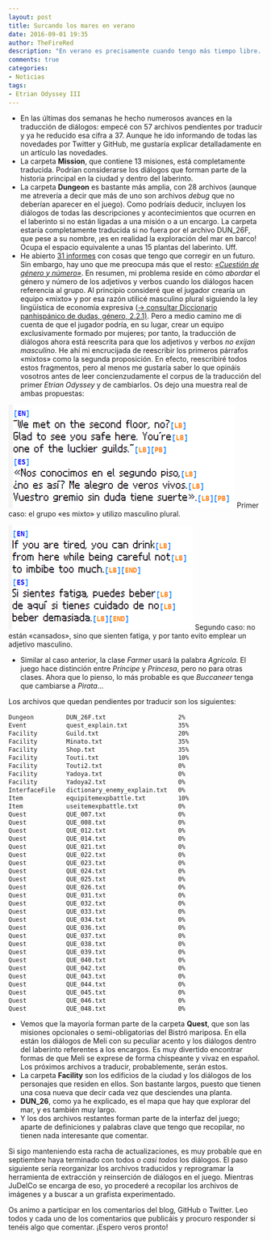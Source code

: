 ```yaml
---
layout: post
title: Surcando los mares en verano
date: 2016-09-01 19:35
author: TheFireRed
description: "En verano es precisamente cuando tengo más tiempo libre. También me preocupa la ley de economía expresiva."
comments: true
categories: 
- Noticias
tags:
- Etrian Odyssey III
---
```


- En las últimas dos semanas he hecho numerosos avances en la traducción de diálogos: empecé con 57 archivos pendientes por traducir y ya he reducido esa cifra a 37. Aunque he ido informando de todas las novedades por Twitter y GitHub, me gustaría explicar detalladamente en un artículo las novedades.
- La carpeta **Mission**, que contiene 13 misiones, está completamente traducida. Podrían considerarse los diálogos que forman parte de la historia principal en la ciudad y dentro del laberinto.
- La carpeta **Dungeon** es bastante más amplia, con 28 archivos (aunque me atrevería a decir que más de uno son archivos *debug* que no deberían aparecer en el juego). Como podríais deducir, incluyen los diálogos de todas las descripciones y acontecimientos que ocurren en el laberinto si no están ligadas a una misión o a un encargo. La carpeta estaría completamente traducida si no fuera por el archivo DUN_26F, que pese a su nombre, ¡es en realidad la exploración del mar en barco! Ocupa el espacio equivalente a unas 15 plantas del laberinto. Uff.
- He abierto [31 informes](https://github.com/AegisTrad/EO3es/issues) con cosas que tengo que corregir en un futuro. Sin embargo, hay uno que me preocupa más que el resto: [*«Cuestión de género y número»*](https://github.com/AegisTrad/EO3es/issues/9). En resumen, mi problema reside en cómo *abordar* el género y número de los adjetivos y verbos cuando los diálogos hacen referencia al grupo. Al principio consideré que el jugador crearía un equipo «mixto» y por esa razón utilicé masculino plural siguiendo la ley lingüística de economía expresiva ([→ consultar Diccionario panhispánico de dudas, género, 2.2.1)](http://lema.rae.es/dpd/?key=g%C3%A9nero). Pero a medio camino me di cuenta de que el jugador podría, en su lugar, crear un equipo exclusivamente formado por mujeres; por tanto, la traducción de diálogos ahora está reescrita para que los adjetivos y verbos *no exijan masculino*. He ahí mi encrucijada de reescribir los primeros párrafos «mixtos» como la segunda proposición. En efecto, reescribiré todos estos fragmentos, pero al menos me gustaría saber lo que opináis vosotros antes de leer concienzudamente el corpus de la traducción del primer *Etrian Odyssey* y de cambiarlos. Os dejo una muestra real de ambas propuestas:

![](/img/posts/eo3_genero_a.png/)
Primer caso: el grupo «es mixto» y utilizo masculino plural.

![](/img/posts/eo3_genero_b.png/)
Segundo caso: no están «cansados», sino que sienten fatiga, y por tanto evito emplear un adjetivo masculino.

- Similar al caso anterior, la clase *Farmer* usará la palabra *Agrícola*. El juego hace distinción entre *Príncipe* y *Princesa*, pero no para otras clases. Ahora que lo pienso, lo más probable es que *Buccaneer* tenga que cambiarse a *Pirata*...

Los archivos que quedan pendientes por traducir son los siguientes:

```
Dungeon         DUN_26F.txt                    2%  
Event           quest_explain.txt              35% 
Facility        Guild.txt                      20% 
Facility        Minato.txt                     35% 
Facility        Shop.txt                       35% 
Facility        Touti.txt                      10% 
Facility        Touti2.txt                     0%  
Facility        Yadoya.txt                     0%  
Facility        Yadoya2.txt                    0%  
InterfaceFile   dictionary_enemy_explain.txt   0%  
Item            equipitemexpbattle.txt         10% 
Item            useitemexpbattle.txt           0%  
Quest           QUE_007.txt                    0%  
Quest           QUE_008.txt                    0%  
Quest           QUE_012.txt                    0%  
Quest           QUE_014.txt                    0%  
Quest           QUE_021.txt                    0%  
Quest           QUE_022.txt                    0%  
Quest           QUE_023.txt                    0%  
Quest           QUE_024.txt                    0%  
Quest           QUE_025.txt                    0%  
Quest           QUE_026.txt                    0%  
Quest           QUE_031.txt                    0%  
Quest           QUE_032.txt                    0%  
Quest           QUE_033.txt                    0%  
Quest           QUE_034.txt                    0%  
Quest           QUE_036.txt                    0%  
Quest           QUE_037.txt                    0%  
Quest           QUE_038.txt                    0%  
Quest           QUE_039.txt                    0%  
Quest           QUE_040.txt                    0%  
Quest           QUE_042.txt                    0%  
Quest           QUE_043.txt                    0%  
Quest           QUE_044.txt                    0%  
Quest           QUE_045.txt                    0%  
Quest           QUE_046.txt                    0%  
Quest           QUE_048.txt                    0%  
```

- Vemos que la mayoría forman parte de la carpeta **Quest**, que son las misiones opcionales o semi-obligatorias del Bistró mariposa. En ella están los diálogos de Meli con su peculiar acento y los diálogos dentro del laberinto referentes a los encargos. Es muy divertido encontrar formas de que Meli se exprese de forma chispeante y vivaz en español. Los próximos archivos a traducir, probablemente, serán estos.
- La carpeta **Facility** son los edificios de la ciudad y los diálogos de los personajes que residen en ellos. Son bastante largos, puesto que tienen una cosa nueva que decir cada vez que desciendes una planta.
- **DUN_26**, como ya he explicado, es el mapa que hay que explorar del mar, y es también muy largo.
- Y los dos archivos restantes forman parte de la interfaz del juego; aparte de definiciones y palabras clave que tengo que recopilar, no tienen nada interesante que comentar.

Si sigo manteniendo esta racha de actualizaciones, es muy probable que en septiembre haya terminado con todos *o casi todos* los diálogos. El paso siguiente sería reorganizar los archivos traducidos y reprogramar la herramienta de extracción y reinserción de diálogos en el juego. Mientras JuDelCo se encarga de eso, yo procederé a recopilar los archivos de imágenes y a buscar a un grafista experimentado.

Os animo a participar en los comentarios del blog, GitHub o Twitter. Leo todos y cada uno de los comentarios que publicáis y procuro responder si tenéis algo que comentar. ¡Espero veros pronto!